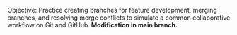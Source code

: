Objective: Practice creating branches for feature development, merging branches, and resolving merge conflicts to simulate a common collaborative workflow on Git and GitHub.<b>
Modification in main branch.
